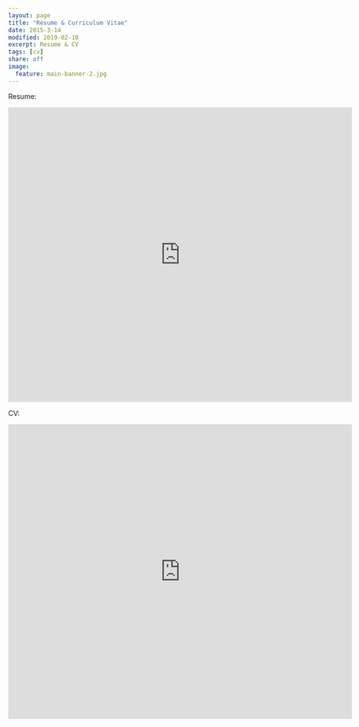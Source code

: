 ```yaml
---
layout: page
title: "Resume & Curriculum Vitae"
date: 2015-3-14
modified: 2019-02-10
excerpt: Resume & CV
tags: [cv]
share: off
image:
  feature: main-banner-2.jpg
---
```


Resume:

<iframe
    src="https://docs.google.com/viewer?srcid=0B9aId9jAWLcQa01sS1BaSGhobGs&pid=explorer&efh=false&a=v&chrome=false&embedded=true" 
    width="700" 
    height="600" 
    style="border: none;">
</iframe>

CV:

<iframe
    src="https://docs.google.com/viewer?srcid=0B9aId9jAWLcQejdJQ3JxS0k1TmM&pid=explorer&efh=false&a=v&chrome=false&embedded=true" 
    width="700" 
    height="600" 
    style="border: none;">
</iframe>

